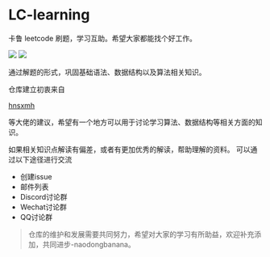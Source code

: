 # LC-learning

卡鲁 leetcode 刷题，学习互助。希望大家都能找个好工作。

[![](https://img.shields.io/badge/language-c++-red.svg)](https://yuening.github.io/)
[![](https://img.shields.io/badge/language-python3-green.svg)](https://yuening.github.io/)

通过解题的形式，巩固基础语法、数据结构以及算法相关知识。

仓库建立初衷来自

[hnsxmh](https://github.com/hnsxmh)

等大佬的建议，希望有一个地方可以用于讨论学习算法、数据结构等相关方面的知识。

如果相关知识点解读有偏差，或者有更加优秀的解读，帮助理解的资料。
可以通过以下途径进行交流

- 创建issue
- 邮件列表
- Discord讨论群
- Wechat讨论群
- QQ讨论群

>仓库的维护和发展需要共同努力，希望对大家的学习有所助益，欢迎补充添加，共同进步-naodongbanana。